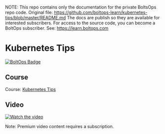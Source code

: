 <!-- note marker start -->
NOTE: This repo contains only the documentation for the private BoltsOps repo code.
Original file: https://github.com/boltops-learn/kubernetes-tips/blob/master/README.md
The docs are publish so they are available for interested subscribers.
For access to the source code, you can become a BoltOps subscriber.
See: https://learn.boltops.com

<!-- note marker end -->

# Kubernetes Tips

[![BoltOps Badge](https://img.boltops.com/boltops/badges/boltops-badge.png)](https://www.boltops.com)

## Course

Course: [Kubernetes Tips](https://learn.boltops.com/courses/kubernetes-tips/lessons/k-alias-for-kubectl)

## Video

[![Watch the video](https://uploads-learn.boltops.com/svn4tqfeb2dex6gi5868ltr9y5xy)](https://learn.boltops.com/courses/kubernetes-tips/lessons/k-alias-for-kubectl)

Note: Premium video content requires a subscription.

